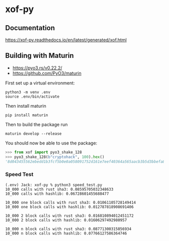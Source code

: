 # xof-py


## Documentation

https://xof-py.readthedocs.io/en/latest/generated/xof.html


## Building with Maturin

- https://pyo3.rs/v0.22.2/
- https://github.com/PyO3/maturin

First set up a virtual environment:

```
python3 -m venv .env
source .env/bin/activate
```

Then install maturin

```
pip install maturin
```

Then to build the package run

```
maturin develop --release
```

You should now be able to use the package:

```py
>>> from xof import pyo3_shake_128
>>> pyo3_shake_128(b"cryptohack", 100).hex()
'8d043455562ebedd1b3fcf5b0e0a058091752d161e7eef40364a565aacb3b5d3bbefa804de6087e77c4c211ef57ab83869e3e18627f8421540ae9a8b61da847d0da513c56c5feba397ab2b4a1a2ef67c6f17162c8dfdb41901ad70bca8195fd35bcea259'
```

### Speed Test

```
(.env) Jack: xof-py % python3 speed_test.py               
10_000 calls with rust sha3: 0.08595705032348633
10_000 calls with hashlib: 0.06728601455688477

10_000 one block calls with rust sha3: 0.01061105728149414
10_000 one block calls with hashlib: 0.012787818908691406

10_000 2 block calls with rust sha3: 0.016810894012451172
10_000 2 block calls with hashlib: 0.01606297492980957

10_000 n block calls with rust sha3: 0.08771300315856934
10_000 n block calls with hashlib: 0.07766127586364746
```
